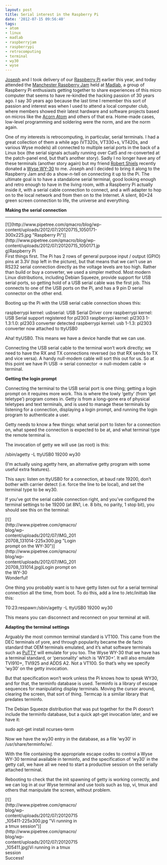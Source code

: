 ```yaml
---
layout: post
title: Serial interest in the Raspberry Pi
date: '2012-07-15 09:56:40'
tags:
- atom
- linux
- madlab
- raspberryjam
- raspberrypi
- retrocomputing
- terminal
- wy30
- wyse
---
```



[Joseph](http://jcla1.com) and I took delivery of our [Raspberry Pi](http://raspberrypi.org) earlier this year, and today attended the [Manchester Raspberry Jam](http://madlab.org.uk/content/manchester-raspberry-jam/) held at [Madlab](http://madlab.org.uk), a group of Raspberry Pi enthusiasts getting together to share experiences of this micro computer that seems to have re-kindled the hacking passion of 30 years ago. I say 30 years ago because the last time I remember this sort of passion and interest was when I used to attend a local computer club, where members showed their latest hardware and software projects based on micros like the [Acorn Atom](http://www.pipetree.com/qmacro/blog/2005/11/acorn-atom-and-my-start-in-computing/) and others of that era. Home-made cases, low-level programming and soldering were the norm, and are the norm again.

One of my interests is retrocomputing, in particular, serial terminals. I had a great collection of them a while ago (VT320s, VT330+s, VT420s, and various Wyse models) all connected to multiple serial ports in the back of a Linux box (the serial signals actually running over Cat5 and re-converted at the patch-panel end, but that’s another story). Sadly I no longer have any of these terminals (another story again) but my friend [Robert Shiels](http://se71.org) recently donated a [Wyse WY-30](https://twitter.com/qmacro/status/221552947266453505) to me. Joseph and I decided to bring it along to the Raspberry Jam and do a show-n-tell on connecting it up to the Pi. The ultimate goal is to have a standalone serial terminal, good looking enough and retro enough to have in the living room, with a Raspberry Pi actually inside it, with a serial cable connection to connect, and a wifi adapter to hop on to the local network and from then on to the Internet. A silent, 80×24 green screen connection to life, the universe and everything.

**Making the serial connection**

****

<div class="wp-caption alignnone" id="attachment_1458" style="width: 310px">[![](http://www.pipetree.com/qmacro/blog/wp-content/uploads/2012/07/20120715_1050171-300x225.jpg "Raspberry Pi")](http://www.pipetree.com/qmacro/blog/wp-content/uploads/2012/07/20120715_1050171.jpg)Raspberry Pi

</div>First things first. The Pi has 2 rows of general purpose input / output (GPIO) pins at 3.3V (top left in the picture), but that means that we can’t use an RS232 serial connection directly as the voltage levels are too high. Rather than build or buy a converter, we used a simpler method. Most modern Linux distributions, including Debian Squeeze, provide support for USB serial ports, so getting hold of a USB serial cable was the first job. This connects to one of the USB ports on the Pi, and has a 9 pin D serial connector on the other end.

Booting up the Pi with the USB serial cable connection shows this:

raspberrypi kernel: usbserial: USB Serial Driver core raspberrypi kernel: USB Serial support registered for pl2303 raspberrypi kernel: pl2303 1-1.3:1.0: pl2303 converter detected raspberrypi kernel: usb 1-1.3: pl2303 converter now attached to ttyUSB0

Aha! ttyUSB0. This means we have a device handle that we can use.

Connecting the USB serial cable to the terminal won’t work directly; we need to have the RX and TX connections reversed (so that RX sends to TX and vice versa). A handy null-modem cable will sort this out for us. So at this point we have Pi USB -> serial connector -> null-modem cable -> terminal.

**Getting the login prompt**

Connecting the terminal to the USB serial port is one thing; getting a login prompt on it requires more work. This is where the lowly ‘getty’ (from ‘get teletype’) program comes in. Getty is from a long-gone era of physical teletypes and text terminals, and is used to manage these terminals by listening for a connection, displaying a login prompt, and running the login program to authenticate a user.

Getty needs to know a few things: what serial port to listen for a connection on, what speed the connection is expected to be at, and what terminal type the remote terminal is.

The invocation of getty we will use (as root) is this:

/sbin/agetty -L ttyUSB0 19200 wy30

(I’m actually using agetty here, an alternative getty program with some useful extra features).

This says: listen on ttyUSB0 for a connection, at baud rate 19200, don’t bother with carrier detect (i.e. force the line to be local), and set the terminal type to be wy30.

If you’ve got the serial cable connection right, and you’ve configured the terminal settings to be 19200 (at 8N1, i.e. 8 bits, no parity, 1 stop bit), you should see this on the terminal:

<div class="wp-caption alignnone" id="attachment_1452" style="width: 235px">[![](http://www.pipetree.com/qmacro/blog/wp-content/uploads/2012/07/IMG_20120708_131014-225x300.jpg "Login prompt on the WY-30")](http://www.pipetree.com/qmacro/blog/wp-content/uploads/2012/07/IMG_20120708_131014.jpg)Login prompt on the WY-30

</div>Wonderful!

One thing you probably want is to have getty listen out for a serial terminal connection all the time, from boot. To do this, add a line to /etc/inittab like this:

T0:23:respawn:/sbin/agetty -L ttyUSB0 19200 wy30

This means you can disconnect and reconnect on your terminal at will.

**Adapting the terminal settings**

Arguably the most common terminal standard is VT100. This came from the DEC terminals of yore, and through popularity became the de facto standard that OEM terminals emulated, and it’s what software terminals such as [PuTTY](http://www.chiark.greenend.org.uk/~sgtatham/putty/) will emulate for you too. The Wyse WY-30 that we have has a terminal standard, or ‘personality’ which is ‘WY30+’. It will also emulate TVI910+, TVI925 and ADDS A2. Not a VT100. So that’s why we specify ‘wy30′ on the getty invocation.

But that specification won’t work unless the Pi knows how to speak WY30, and for that, the terminfo database is used. Terminfo is a library of escape sequences for manipulating display terminals. Moving the cursor around, clearing the screen, that sort of thing. Termcap is a similar library that predates terminfo.

The Debian Squeeze distribution that was put together for the Pi doesn’t include the terminfo database, but a quick apt-get invocation later, and we have it:

sudo apt-get install ncurses-term

Now we have the wy30 entry in the database, as a file ‘wy30′ in /usr/share/terminfo/w/.

With the file containing the appropriate escape codes to control a Wyse WY-30 terminal available in terminfo, and the specification of ‘wy30′ in the getty call, we have all we need to start a productive session on the serially attached terminal.

Rebooting to check that the init spawning of getty is working correctly, and we can log in at our Wyse terminal and use tools such as top, vi, tmux and others that manipulate the screen, without problem.

<div class="wp-caption alignnone" id="attachment_1455" style="width: 235px">[![](http://www.pipetree.com/qmacro/blog/wp-content/uploads/2012/07/20120715_105411-225x300.jpg "Vi running in a tmux session")](http://www.pipetree.com/qmacro/blog/wp-content/uploads/2012/07/20120715_105411.jpg)Vi running in a tmux session

</div>Success!

 

 


